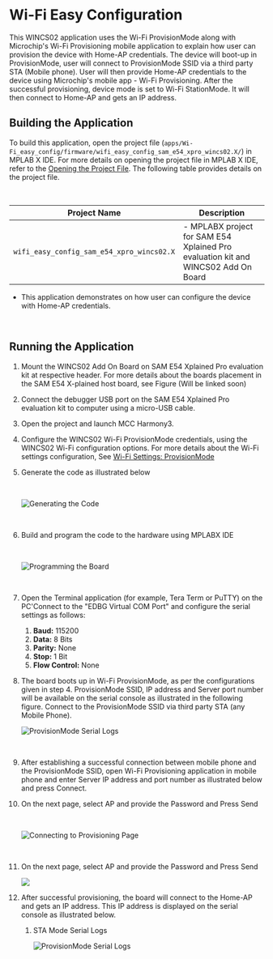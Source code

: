 # Wi-Fi Easy Configuration

This WINCS02 application uses the Wi-Fi ProvisionMode along with Microchip's Wi-Fi Provisioning mobile application to explain how user can provision the device with Home-AP credentials. The device will boot-up in ProvisionMode, user will connect to ProvisionMode SSID via a third party STA \(Mobile phone\). User will then provide Home-AP credentials to the device using Microchip's mobile app - Wi-Fi Provisioning. After the successful provisioning, device mode is set to Wi-Fi StationMode. It will then connect to Home-AP and gets an IP address.

## Building the Application

To build this application, open the project file \(`apps/Wi-Fi_easy_config/firmware/wifi_easy_config_sam_e54_xpro_wincs02.X/`\) in MPLAB X IDE. For more details on opening the project file in MPLAB X IDE, refer to the [Opening the Project File](https://onlinedocs.microchip.com/oxy/GUID-92FEB3A1-C10F-47DF-BF88-C06521800526-en-US-1/GUID-671CCA8C-64AE-4EA1-B144-D46A6FEE76FF.html#GUID-671CCA8C-64AE-4EA1-B144-D46A6FEE76FF__SECTION_YRV_2WM_QYB). The following table provides details on the project file.

<br />

|Project Name|Description|
|------------|-----------|
|`wifi_easy_config_sam_e54_xpro_wincs02.X`| -   MPLABX project for SAM E54 Xplained Pro evaluation kit and WINCS02 Add On Board
-   This application demonstrates on how user can configure the device with Home-AP credentials.

<br />

## Running the Application

1.  Mount the WINCS02 Add On Board on SAM E54 Xplained Pro evaluation kit at respective header. For more details about the boards placement in the SAM E54 X-plained host board, see Figure \(Will be linked soon\)
2.  Connect the debugger USB port on the SAM E54 Xplained Pro evaluation kit to computer using a micro-USB cable.
3.  Open the project and launch MCC Harmony3.
4.  Configure the WINCS02 Wi-Fi ProvisionMode credentials, using the WINCS02 Wi-Fi configuration options. For more details about the Wi-Fi settings configuration, See [Wi-Fi Settings: ProvisionMode](GUID-030C3AA1-022D-4416-B6F8-ED75734E8708.md#IMAGE_WJK_WKV_QBC)
5.  Generate the code as illustrated below

    <br />

    ![](docs/images/GUID-0227005F-6A58-4883-9FB1-395F49202CA6-low.png "Generating the Code")

    <br />

6.  Build and program the code to the hardware using MPLABX IDE

    <br />

    ![](docs/images/GUID-95D92FA6-7B8F-4C90-A4D2-4B425AEE63CB-low.png "Programming the Board")

    <br />

7.  Open the Terminal application \(for example, Tera Term or PuTTY\) on the PC'Connect to the "EDBG Virtual COM Port" and configure the serial settings as follows:
    1.  **Baud:** 115200
    2.  **Data:** 8 Bits
    3.  **Parity:** None
    4.  **Stop:** 1 Bit
    5.  **Flow Control:** None
8.  The board boots up in Wi-Fi ProvisionMode, as per the configurations given in step 4. ProvisionMode SSID, IP address and Server port number will be available on the serial console as illustrated in the following figure. Connect to the ProvisionMode SSID via third party STA \(any Mobile Phone\).
    <br />

    ![](docs/images/GUID-FC1B33B7-FD23-4189-A89B-F10C6967B560-low.png "ProvisionMode Serial Logs")

    <br />
9.  After establishing a successful connection between mobile phone and the ProvisionMode SSID, open Wi-Fi Provisioning application in mobile phone and enter Server IP address and port number as illustrated below and press Connect.

    

10. On the next page, select AP and provide the Password and Press Send

    <br />

    ![](docs/images/GUID-17C9E8AC-690D-42C7-8E8C-C337B441A527-low.png "Connecting to Provisioning Page")

    <br />

11. On the next page, select AP and provide the Password and Press Send

    ![](docs/images/GUID-11BECFAC-CE96-446D-A7F8-8EECAC86580B-low.png)

12. After successful provisioning, the board will connect to the Home-AP and gets an IP address. This IP address is displayed on the serial console as illustrated below.
    1.  STA Mode Serial Logs

        ![](docs/images/GUID-FC1B33B7-FD23-4189-A89B-F10C6967B560-low.png "ProvisionMode Serial Logs")



